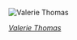 
![Valerie Thomas](https://upload.wikimedia.org/wikipedia/commons/thumb/8/82/Valerie_L._Thomas_standing_with_a_stack_of_early_Landsat_Computer_Compatible_Tapes.jpg/450px-Valerie_L._Thomas_standing_with_a_stack_of_early_Landsat_Computer_Compatible_Tapes.jpg)

*[Valerie Thomas](https://wikipedia.org/wiki/File:Valerie_L._Thomas_standing_with_a_stack_of_early_Landsat_Computer_Compatible_Tapes.jpg)*

